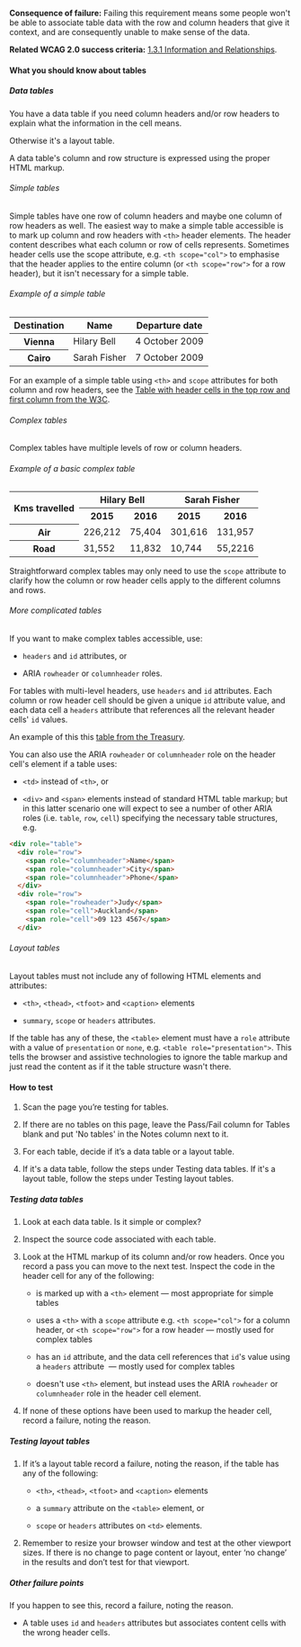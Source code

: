**Consequence of failure:** Failing this requirement means some people won't be able to associate table data with the row and column headers that give it context, and are consequently unable to make sense of the data.

**Related WCAG 2.0 success criteria:** [1.3.1 Information and Relationships](https://www.w3.org/TR/UNDERSTANDING-WCAG20/content-structure-separation-programmatic.html).

<div class="details" markdown="1">

#### What you should know about tables

##### Data tables

You have a data table if you need column headers and/or row headers to explain what the information in the cell means.

Otherwise it's a layout table.

A data table's column and row structure is expressed using the proper HTML markup.

###### Simple tables

Simple tables have one row of column headers and maybe one column of row headers as well. The easiest way to make a simple table accessible is to mark up column and row headers with `<th>` header elements. The header content describes what each column or row of cells represents. Sometimes header cells use the scope attribute, e.g. `<th scope="col">` to emphasise that the header applies to the entire column (or `<th scope="row">` for a row header), but it isn't necessary for a simple table. 

###### Example of a simple table

<table>
<thead>
	<tr>
		<th>Destination</th>
		<th>Name</th>
		<th>Departure date</th>
	</tr>
    </thead>
    <tbody>
	<tr>
		<th>Vienna</th>
		<td>Hilary Bell</td>
		<td>4 October 2009</td>
	</tr>
	<tr>
		<th>Cairo</th>
		<td>Sarah Fisher</td>
		<td>7 October 2009</td>
	</tr>
    </tbody>
</table> 

For an example of a simple table using `<th>` and `scope` attributes for both column and row headers, see the [Table with header cells in the top row and first column from the W3C](https://www.w3.org/WAI/tutorials/tables/two-headers/#table-with-header-cells-in-the-top-row-and-first-column). 

###### Complex tables

Complex tables have multiple levels of row or column headers. 

###### Example of a basic complex table
<table>
  <col>
  <colgroup span="2"></colgroup>
  <colgroup span="2"></colgroup>
  <tr>
    <th rowspan="2">Kms travelled</th>
    <th colspan="2" scope="colgroup">Hilary Bell</th>
    <th colspan="2" scope="colgroup">Sarah Fisher</th>
  </tr>
  <tr>
    <th scope="col">2015</th>
    <th scope="col">2016</th>
    <th scope="col">2015</th>
    <th scope="col">2016</th>
  </tr>
  <tr>
    <th scope="row">Air</th>
    <td>226,212</td>
    <td>75,404</td>
    <td>301,616</td>
    <td>131,957</td>
  </tr>
  <tr>
    <th scope="row">Road</th>
    <td>31,552</td>
    <td>11,832</td>
    <td>10,744</td>
    <td>55,2216</td>
  </tr>
</table>

Straightforward complex tables may only need to use the `scope` attribute to clarify how the column or row header cells apply to the different columns and rows. 

###### More complicated tables

If you want to make complex tables accessible, use:

* `headers` and `id` attributes, or 

* ARIA `rowheader` or `columnheader` roles. 

For tables with multi-level headers, use `headers` and `id` attributes. Each column or row header cell should be given a unique `id` attribute value, and each data cell a `headers` attribute that references all the relevant header cells' `id` values.

An example of this this [table from the Treasury](https://treasury.govt.nz/publications/efu/half-year-economic-and-fiscal-update-2019-html#section-3). 

You can also use the ARIA `rowheader` or `columnheader` role on the header cell's element if a table uses:

* `<td>` instead of `<th>`, or 

* `<div>` and `<span>` elements instead of standard HTML table markup; but in this latter scenario one will expect to see a number of other ARIA roles (i.e. `table`, `row`, `cell`) specifying the necessary table structures, e.g. 

``` html
<div role="table">
  <div role="row">
    <span role="columnheader">Name</span>
    <span role="columnheader">City</span>
    <span role="columnheader">Phone</span>
  </div>
  <div role="row">
    <span role="rowheader">Judy</span>
    <span role="cell">Auckland</span>
    <span role="cell">09 123 4567</span>
  </div>

``` 

###### Layout tables
Layout tables must not include any of following HTML elements and attributes:

* `<th>`, `<thead>`, `<tfoot>` and `<caption>` elements 

* `summary`, `scope` or `headers` attributes. 

If the table has any of these, the `<table>` element must have a `role` attribute with a value of `presentation` or `none`, e.g. `<table role="presentation">`. This tells the browser and assistive technologies to ignore the table markup and just read the content as if it the table structure wasn't there.

</div>

#### How to test

1. Scan the page you’re testing for tables.

2. If there are no tables on this page, leave the Pass/Fail column for Tables blank and put 'No tables' in the Notes column next to it.

3. For each table, decide if it’s a data table or a layout table. 

4. If it's a data table, follow the steps under Testing data tables. If it's a layout table, follow the steps under Testing layout tables. 

##### Testing data tables

1. Look at each data table. Is it simple or complex?

2. Inspect the source code associated with each table.

3. Look at the HTML markup of its column and/or row headers. Once you record a pass you can move to the next test. Inspect the code in the header cell for any of the following: 

	* is marked up with a `<th>` element — most appropriate for simple tables 

	* uses a `<th>` with a `scope` attribute e.g. `<th scope="col">` for a column header, or `<th scope="row">` for a row header — mostly used for complex tables 

	* has an `id` attribute, and the data cell references that `id`'s value using a `headers` attribute  — mostly used for complex tables 

	* doesn't use `<th>` element, but instead uses the ARIA `rowheader` or `columnheader` role in the header cell element. 

4. If none of these options have been used to markup the header cell, record a failure, noting the reason. 

##### Testing layout tables

1. If it’s a layout table record a failure, noting the reason, if the table has any of the following: 

	* `<th>`, `<thead>`, `<tfoot>` and `<caption>` elements 

	* a `summary` attribute on the `<table>` element, or 

	* `scope` or `headers` attributes on `<td>` elements. 

2. Remember to resize your browser window and test at the other viewport sizes. If there is no change to page content or layout, enter ‘no change’ in the results and don’t test for that viewport. 

##### Other failure points

If you happen to see this, record a failure, noting the reason.

* A table uses `id` and `headers` attributes but associates content cells with the wrong header cells.